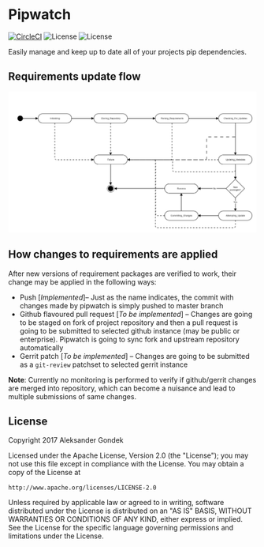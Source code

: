 Pipwatch
=======
[![CircleCI](https://circleci.com/gh/AleksanderGondek/pipwatch.svg?style=svg&circle-token=658a169be1fb9e68c7ef8e5ccce9ca0b2f629af9)](https://circleci.com/gh/AleksanderGondek/pipwatch)
![License](https://img.shields.io/badge/License-Apache%20License%202.0-blue.svg?style=flat-square)
![License](https://img.shields.io/badge/Python-3.6-blue.svg?style=flat-square)


Easily manage and keep up to date all of your projects pip dependencies.

Requirements update flow
---
![Worker flow](/docs/workerFlow.png)

How changes to requirements are applied
---
After new versions of requirement packages are verified to work, their change may be applied in the following ways:
* Push [*Implemented*]– Just as the name indicates, the commit with changes made by pipwatch is simply pushed to master branch
* Github flavoured pull request [*To be implemented*] – Changes are going to be staged on fork of project repository and then a pull request is going to be submitted to selected github instance (may be public or enterprise). Pipwatch is going to sync fork and upstream repository automatically
* Gerrit patch [*To be implemented*] – Changes are going to be submitted as a `git-review` patchset to selected gerrit instance

**Note**: Currently no monitoring is performed to verify if github/gerrit changes are merged into repository, which can become a nuisance and lead to multiple submissions of same changes.


License
---

Copyright 2017 Aleksander Gondek

Licensed under the Apache License, Version 2.0 (the "License");
you may not use this file except in compliance with the License.
You may obtain a copy of the License at

    http://www.apache.org/licenses/LICENSE-2.0

Unless required by applicable law or agreed to in writing, software
distributed under the License is distributed on an "AS IS" BASIS,
WITHOUT WARRANTIES OR CONDITIONS OF ANY KIND, either express or implied.
See the License for the specific language governing permissions and
limitations under the License.
